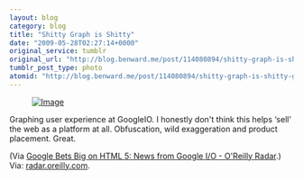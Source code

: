 ```yaml
---
layout: blog
category: blog
title: "Shitty Graph is Shitty"
date: "2009-05-28T02:27:14+0000"
original_service: tumblr
original_url: "http://blog.benward.me/post/114080894/shitty-graph-is-shitty-graphing-user-experience"
tumblr_post_type: photo
atomid: "http://blog.benward.me/post/114080894/shitty-graph-is-shitty-graphing-user-experience"
---
```

<figure class="photo">
  <a href="http://radar.oreilly.com/2009/05/google-bets-big-on-html-5.html"><img src="http://benward.me/res/tumblr/media/114080894/0.png" alt="Image"></a>
</figure>

Graphing user experience at GoogleIO. I honestly don't think this helps ‘sell’ the web as a platform at all. Obfuscation, wild exaggeration and product placement. Great.

(Via <a href="http://radar.oreilly.com/2009/05/google-bets-big-on-html-5.html">Google Bets Big on HTML 5: News from Google I/O - O'Reilly Radar</a>.)
Via: [radar.oreilly.com](http://radar.oreilly.com/2009/05/google-bets-big-on-html-5.html).